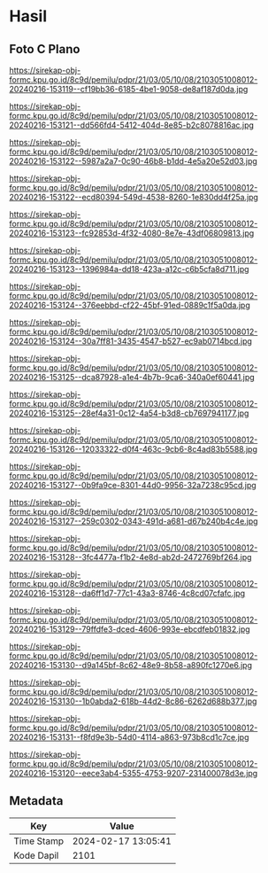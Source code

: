 # Hasil

## Foto C Plano

https://sirekap-obj-formc.kpu.go.id/8c9d/pemilu/pdpr/21/03/05/10/08/2103051008012-20240216-153119--cf19bb36-6185-4be1-9058-de8af187d0da.jpg

https://sirekap-obj-formc.kpu.go.id/8c9d/pemilu/pdpr/21/03/05/10/08/2103051008012-20240216-153121--dd566fd4-5412-404d-8e85-b2c8078816ac.jpg

https://sirekap-obj-formc.kpu.go.id/8c9d/pemilu/pdpr/21/03/05/10/08/2103051008012-20240216-153122--5987a2a7-0c90-46b8-b1dd-4e5a20e52d03.jpg

https://sirekap-obj-formc.kpu.go.id/8c9d/pemilu/pdpr/21/03/05/10/08/2103051008012-20240216-153122--ecd80394-549d-4538-8260-1e830dd4f25a.jpg

https://sirekap-obj-formc.kpu.go.id/8c9d/pemilu/pdpr/21/03/05/10/08/2103051008012-20240216-153123--fc92853d-4f32-4080-8e7e-43df06809813.jpg

https://sirekap-obj-formc.kpu.go.id/8c9d/pemilu/pdpr/21/03/05/10/08/2103051008012-20240216-153123--1396984a-dd18-423a-a12c-c6b5cfa8d711.jpg

https://sirekap-obj-formc.kpu.go.id/8c9d/pemilu/pdpr/21/03/05/10/08/2103051008012-20240216-153124--376eebbd-cf22-45bf-91ed-0889c1f5a0da.jpg

https://sirekap-obj-formc.kpu.go.id/8c9d/pemilu/pdpr/21/03/05/10/08/2103051008012-20240216-153124--30a7ff81-3435-4547-b527-ec9ab0714bcd.jpg

https://sirekap-obj-formc.kpu.go.id/8c9d/pemilu/pdpr/21/03/05/10/08/2103051008012-20240216-153125--dca87928-a1e4-4b7b-9ca6-340a0ef60441.jpg

https://sirekap-obj-formc.kpu.go.id/8c9d/pemilu/pdpr/21/03/05/10/08/2103051008012-20240216-153125--28ef4a31-0c12-4a54-b3d8-cb7697941177.jpg

https://sirekap-obj-formc.kpu.go.id/8c9d/pemilu/pdpr/21/03/05/10/08/2103051008012-20240216-153126--12033322-d0f4-463c-9cb6-8c4ad83b5588.jpg

https://sirekap-obj-formc.kpu.go.id/8c9d/pemilu/pdpr/21/03/05/10/08/2103051008012-20240216-153127--0b9fa9ce-8301-44d0-9956-32a7238c95cd.jpg

https://sirekap-obj-formc.kpu.go.id/8c9d/pemilu/pdpr/21/03/05/10/08/2103051008012-20240216-153127--259c0302-0343-491d-a681-d67b240b4c4e.jpg

https://sirekap-obj-formc.kpu.go.id/8c9d/pemilu/pdpr/21/03/05/10/08/2103051008012-20240216-153128--3fc4477a-f1b2-4e8d-ab2d-2472769bf264.jpg

https://sirekap-obj-formc.kpu.go.id/8c9d/pemilu/pdpr/21/03/05/10/08/2103051008012-20240216-153128--da6ff1d7-77c1-43a3-8746-4c8cd07cfafc.jpg

https://sirekap-obj-formc.kpu.go.id/8c9d/pemilu/pdpr/21/03/05/10/08/2103051008012-20240216-153129--79ffdfe3-dced-4606-993e-ebcdfeb01832.jpg

https://sirekap-obj-formc.kpu.go.id/8c9d/pemilu/pdpr/21/03/05/10/08/2103051008012-20240216-153130--d9a145bf-8c62-48e9-8b58-a890fc1270e6.jpg

https://sirekap-obj-formc.kpu.go.id/8c9d/pemilu/pdpr/21/03/05/10/08/2103051008012-20240216-153130--1b0abda2-618b-44d2-8c86-6262d688b377.jpg

https://sirekap-obj-formc.kpu.go.id/8c9d/pemilu/pdpr/21/03/05/10/08/2103051008012-20240216-153131--f8fd9e3b-54d0-4114-a863-973b8cd1c7ce.jpg

https://sirekap-obj-formc.kpu.go.id/8c9d/pemilu/pdpr/21/03/05/10/08/2103051008012-20240216-153120--eece3ab4-5355-4753-9207-231400078d3e.jpg


## Metadata

| Key        | Value               |
| ---------- | ------------------- |
| Time Stamp | 2024-02-17 13:05:41 |
| Kode Dapil | 2101                |



